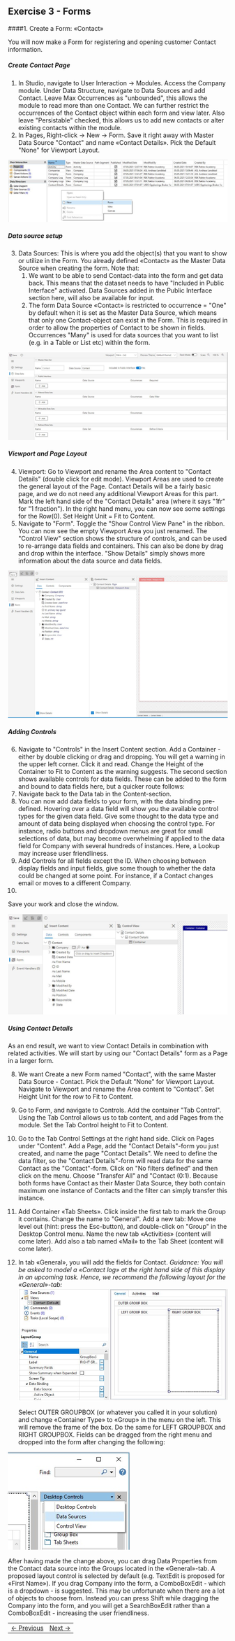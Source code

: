 ## Exercise 3 - Forms

####1. Create a Form: «Contact»

You will now make a Form for registering and opening customer Contact information.


##### Create Contact Page
1. In Studio, navigate to User Interaction -> Modules. Access the Company module. Under Data Structure, navigate to Data Sources and add Contact. Leave Max Occurrences as "unbounded", this allows the module to read more than one Contact. We can further restrict the occurrences of the Contact object within each form and view later. Also leave "Persistable" checked, this allows us to add new contacts or alter existing contacts within the module.
2. In Pages, Right-click -> New ->  Form. Save it right away with Master Data Source "Contact" and name «Contact Details». Pick the Default "None" for Viewport Layout.

![Exc2fig1.JPG](media/Exc2fig1.JPG)

##### Data source setup
3. Data Sources: This is where you add the object(s) that you want to show or utilize in the Form. You already defined «Contact» as the Master Data Source when creating the form. Note that:
   1. We want to be able to send Contact-data into the form and get data back. This means that the dataset needs to have "Included in Public Interface" activated. Data Sources added in the Public Interface section here, will also be available for input.
   2. The form Data Source «Contact» is restricted to occurrence = "One" by default when it is set as the Master Data Source, which means that only one Contact-object can exist in the Form. This is required in order to allow the properties of Contact to be shown in fields. Occurrences "Many" is used for data sources that you want to list (e.g. in a Table or List etc) within the form.

![Exc2fig2.JPG](media/Exc2fig2.JPG)

##### Viewport and Page Layout
4. Viewport: Go to Viewport and rename the Area content to "Contact Details" (double click for edit mode). Viewport Areas are used to create the general layout of the Page. Contact Details will be a fairly basic page, and we do not need any additional Viewport Areas for this part. Mark the left hand side of the "Contact Details" area (where it says "1fr" for "1 fraction"). In the right hand menu, you can now see some settings for the Row(0). Set Height Unit = Fit to Content.
5. Navigate to "Form". Toggle the "Show Control View Pane" in the ribbon. You can now see the empty Viewport Area you just renamed. The "Control View" section shows the structure of controls, and can be used to re-arrange data fields and containers. This can also be done by drag and drop within the interface. "Show Details" simply shows more information about the data source and data fields.

![Exc2fig3.JPG](media/Exc2fig3.JPG)

##### Adding Controls
6. Navigate to "Controls" in the Insert Content section. Add a Container - either by double clicking or drag and dropping. You will get a warning in the upper left corner. Click it and read. Change the Height of the Container to Fit to Content as the warning suggests. The second section shows available controls for data fields. These can be added to the form and bound to data fields here, but a quicker route follows:
  1. Navigate back to the Data tab in the Content-section.
  2. You can now add data fields to your form, with the data binding pre-defined. Hovering over a data field will show you the available control types for the given data field. Give some thought to the data type and amount of data being displayed when choosing the control type. For instance, radio buttons and dropdown menus are great for small selections of data, but may become overwhelming if applied to the data field for Company with several hundreds of instances. Here, a Lookup may increase user friendliness.
7. Add Controls for all fields except the ID. When choosing between display fields and input fields, give some though to whether the data could be changed at some point. For instance, if a Contact changes email or moves to a different Company.
8.
  Save your work and close the window.


  ![Exc2fig3.JPG](media/Exc2fig4.JPG)



##### Using Contact Details
As an end result, we want to view Contact Details in combination with related activities.
We will start by using our "Contact Details" form as a Page in a larger form.  

8. We want Create a new Form named "Contact", with the same Master Data Source - Contact. Pick the Default "None" for Viewport Layout. Navigate to Viewport and rename the Area content to "Contact". Set Height Unit for the row to Fit to Content.
9. Go to Form, and navigate to Controls. Add the container "Tab Control". Using the Tab Control allows us to tab content, and add Pages from the module. Set the Tab Control height to Fit to Content.
10. Go to the Tab Control Settings at the right hand side. Click on Pages under "Content". Add a Page, add the "Contact Details"-form you just created, and name the page "Contact Details". We need to define the data filter, so the "Contact Details"-form will read data for the same Contact as the "Contact"-form. Click on "No filters defined" and then click on the menu. Choose "Transfer All" and "Contact (0:1). Because both forms have Contact as their Master Data Source, they both contain maximum one instance of Contacts and the filter can simply transfer this instance.




4. Add Container «Tab Sheets». Click inside the first tab to mark the Group it contains. Change the name to "General".
  Add a new tab: Move one level out (hint: press the Esc-button), and double-click on "Group" in the Desktop Control menu. Name the new tab «Activities» (content will come later).
  Add also a tab named «Mail» to the Tab Sheet (content will come later).
5. In tab «General», you will add the fields for Contact.
   *Guidance: You will be asked to model a «Contact log» at the right hand side of this display in an upcoming task. Hence, we recommend the following layout for the «General»-tab:*
![oppg3fig2.JPG](media/oppg3fig2.JPG)

   Select OUTER GROUPBOX (or whatever you called it in your solution) and change «Container Type» to «Group» in the menu on the left. This will remove the frame of the box. Do the same for LEFT GROUPBOX and RIGHT GROUPBOX. Fields can be dragged from the right menu and dropped into the form after changing the following:

![oppg3fig3.JPG](media/oppg3fig3.JPG)

   After having made the change above, you can drag Data Properties from the Contact data source into the Groups located in the «General»-tab. A proposed layout control is selected by default (e.g. TextEdit is proposed for «First Name»). If you drag Company into the form, a ComboBoxEdit - which is a dropdown - is suggested. This may be unfortunate when there are a lot of objects to choose from. Instead you can press Shift while dragging the Company into the form, and you will get a SearchBoxEdit rather than a ComboBoxEdit - increasing the user friendliness.

<table>
   <tr><td><a href="exercise-02-2.md"><- Previous</a></td><td align="right"><a href="exercise-03-2.md">Next -></a></td></tr>
</table>
